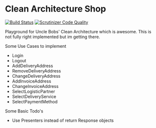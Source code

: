 Clean Architecture Shop
===============

[![Build Status](https://travis-ci.org/cbergau/clean_arch_shop.svg?branch=master)](https://travis-ci.org/cbergau/clean_arch_shop) [![Scrutinizer Code Quality](https://scrutinizer-ci.com/g/cbergau/clean_arch_shop/badges/quality-score.png?b=master)](https://scrutinizer-ci.com/g/cbergau/clean_arch_shop/?branch=master)

Playground for Uncle Bobs' Clean Architecture which is awesome.
This is not fully right implemented but im getting there.

Some Use Cases to implement

 - Login
 - Logout
 - AddDeliveryAddress
 - RemoveDeliveryAddress
 - ChangeDeliveryAddress
 - AddInvoiceAddress
 - ChangeInvoiceAddress
 - SelectLogisticPartner
 - SelectDeliveryService
 - SelectPaymentMethod

Some Basic Todo's

 - Use Presenters instead of return Response objects

